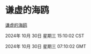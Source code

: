 # 谦虚的海鸥
[谦虚的海鸥](http://219.139.197.74:56308/qxdho/course/base/hotlink/index.php)

2024年 10月 30日 星期三 15:10:02 CST

2024年 10月 30日 星期三 07:10:02 GMT

